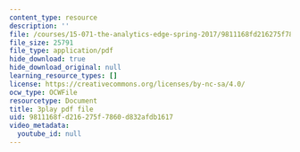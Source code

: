 ```yaml
---
content_type: resource
description: ''
file: /courses/15-071-the-analytics-edge-spring-2017/9811168fd216275f7860d832afdb1617_xxjhXhhcg74.pdf
file_size: 25791
file_type: application/pdf
hide_download: true
hide_download_original: null
learning_resource_types: []
license: https://creativecommons.org/licenses/by-nc-sa/4.0/
ocw_type: OCWFile
resourcetype: Document
title: 3play pdf file
uid: 9811168f-d216-275f-7860-d832afdb1617
video_metadata:
  youtube_id: null
---
```

